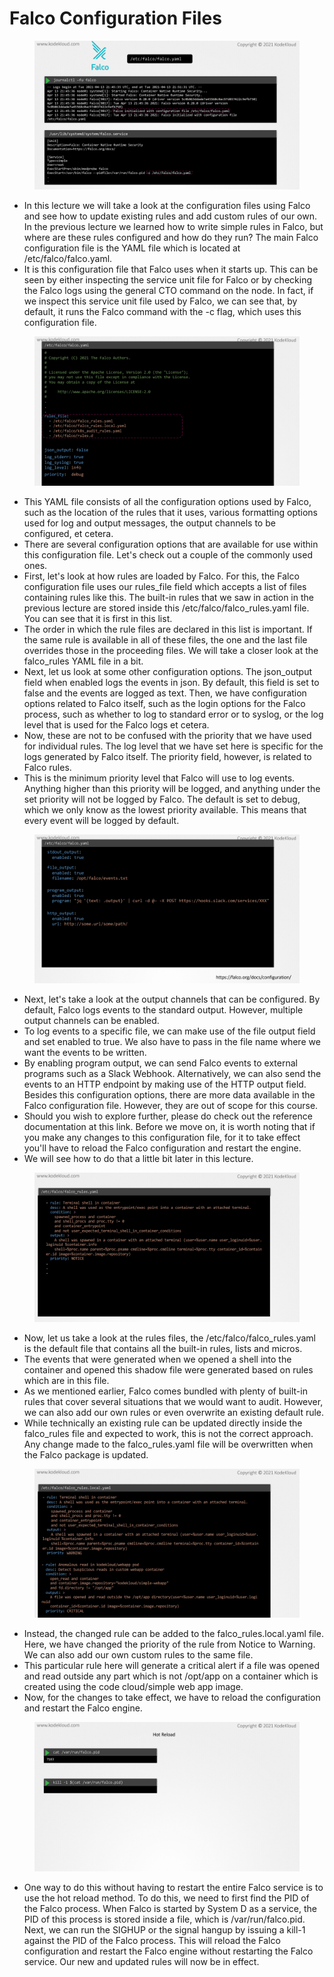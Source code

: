 # Falco Configuration Files

<figure><img src="../.gitbook/assets/KodeKloud-Kubernetes-CKS-060-monitoring-logging-runtime-security_page-0031.jpg" alt=""><figcaption></figcaption></figure>

* In this lecture we will take a look at the configuration files using Falco and see how to update existing rules and add custom rules of our own. In the previous lecture we learned how to write simple rules in Falco, but where are these rules configured and how do they run? The main Falco configuration file is the YAML file which is located at /etc/falco/falco.yaml.
* &#x20;It is this configuration file that Falco uses when it starts up. This can be seen by either inspecting the service unit file for Falco or by checking the Falco logs using the general CTO command on the node. In fact, if we inspect this service unit file used by Falco, we can see that, by default, it runs the Falco command with the -c flag, which uses this configuration file.

<figure><img src="../.gitbook/assets/KodeKloud-Kubernetes-CKS-060-monitoring-logging-runtime-security_page-0032.jpg" alt=""><figcaption></figcaption></figure>

* This YAML file consists of all the configuration options used by Falco, such as the location of the rules that it uses, various formatting options used for log and output messages, the output channels to be configured, et cetera.&#x20;
* There are several configuration options that are available for use within this configuration file. Let's check out a couple of the commonly used ones.
* &#x20;First, let's look at how rules are loaded by Falco. For this, the Falco configuration file uses our rules\_file field which accepts a list of files containing rules like this. The built-in rules that we saw in action in the previous lecture are stored inside this /etc/falco/falco\_rules.yaml file. You can see that it is first in this list.&#x20;
* The order in which the rule files are declared in this list is important. If the same rule is available in all of these files, the one and the last file overrides those in the proceeding files. We will take a closer look at the falco\_rules YAML file in a bit.&#x20;
* Next, let us look at some other configuration options. The json\_output field when enabled logs the events in json. By default, this field is set to false and the events are logged as text. Then, we have configuration options related to Falco itself, such as the login options for the Falco process, such as whether to log to standard error or to syslog, or the log level that is used for the Falco logs et cetera.&#x20;
* Now, these are not to be confused with the priority that we have used for individual rules. The log level that we have set here is specific for the logs generated by Falco itself. The priority field, however, is related to Falco rules.
* &#x20;This is the minimum priority level that Falco will use to log events. Anything higher than this priority will be logged, and anything under the set priority will not be logged by Falco. The default is set to debug, which we only know as the lowest priority available. This means that every event will be logged by default.

<figure><img src="../.gitbook/assets/KodeKloud-Kubernetes-CKS-060-monitoring-logging-runtime-security_page-0033.jpg" alt=""><figcaption></figcaption></figure>

* Next, let's take a look at the output channels that can be configured. By default, Falco logs events to the standard output. However, multiple output channels can be enabled.&#x20;
* To log events to a specific file, we can make use of the file output field and set enabled to true. We also have to pass in the file name where we want the events to be written.&#x20;
* By enabling program output, we can send Falco events to external programs such as a Slack Webhook. Alternatively, we can also send the events to an HTTP endpoint by making use of the HTTP output field. Besides this configuration options, there are more data available in the Falco configuration file. However, they are out of scope for this course.&#x20;
* Should you wish to explore further, please do check out the reference documentation at this link. Before we move on, it is worth noting that if you make any changes to this configuration file, for it to take effect you'll have to reload the Falco configuration and restart the engine.&#x20;
* We will see how to do that a little bit later in this lecture.

<figure><img src="../.gitbook/assets/KodeKloud-Kubernetes-CKS-060-monitoring-logging-runtime-security_page-0034.jpg" alt=""><figcaption></figcaption></figure>

* Now, let us take a look at the rules files, the /etc/falco/falco\_rules.yaml is the default file that contains all the built-in rules, lists and micros.&#x20;
* The events that were generated when we opened a shell into the container and opened this shadow file were generated based on rules which are in this file.&#x20;
* As we mentioned earlier, Falco comes bundled with plenty of built-in rules that cover several situations that we would want to audit. However, we can also add our own rules or even overwrite an existing default rule.&#x20;
* While technically an existing rule can be updated directly inside the falco\_rules file and expected to work, this is not the correct approach. Any change made to the falco\_rules.yaml file will be overwritten when the Falco package is updated.

<figure><img src="../.gitbook/assets/KodeKloud-Kubernetes-CKS-060-monitoring-logging-runtime-security_page-0035.jpg" alt=""><figcaption></figcaption></figure>

* Instead, the changed rule can be added to the falco\_rules.local.yaml file. Here, we have changed the priority of the rule from Notice to Warning. We can also add our own custom rules to the same file.&#x20;
* This particular rule here will generate a critical alert if a file was opened and read outside any part which is not /opt/app on a container which is created using the code cloud/simple web app image.&#x20;
* Now, for the changes to take effect, we have to reload the configuration and restart the Falco engine.

<figure><img src="../.gitbook/assets/KodeKloud-Kubernetes-CKS-060-monitoring-logging-runtime-security_page-0036.jpg" alt=""><figcaption></figcaption></figure>

* One way to do this without having to restart the entire Falco service is to use the hot reload method. To do this, we need to first find the PID of the Falco process. When Falco is started by System D as a service, the PID of this process is stored inside a file, which is /var/run/falco.pid. Next, we can run the SIGHUP or the signal hangup by issuing a kill-1 against the PID of the Falco process. This will reload the Falco configuration and restart the Falco engine without restarting the Falco service. Our new and updated rules will now be in effect.
